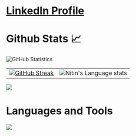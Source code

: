 # [LinkedIn Profile](https://www.linkedin.com/in/nitinchaurasia)

# Github Stats 📈

![GitHub Statistics](https://github-readme-stats.vercel.app/api?username=nitinkc&show_icons=true&theme=radical) 

<!-- ![Top Languages](https://github-readme-stats.vercel.app/api/top-langs/?username=nitinkc&layout=compact&hide=Jupyter%20Notebook,HTML) -->

| | |
| --- | --- |
|[![GitHub Streak](https://github-readme-streak-stats.herokuapp.com?user=nitinkc&theme=radical&date_format=M%20j%5B%2C%20Y%5D)](https://git.io/streak-stats)|![Nitin's Language stats](https://github-readme-stats-eight-theta.vercel.app/api/top-langs/?username=nitinkc&layout=compact&langs_count=8&hide_border=true&theme=calm&hide=Jupyter%20Notebook,HTML)|

![](https://komarev.com/ghpvc/?username=nitinkc)


# Languages and Tools
<img src="https://skillicons.dev/icons?i=java,spring,hibernate,jenkins,rabbitmq,kafka,gcp,docker,kubernetes,gradle,maven,grafana,mysql,postman,idea,git,github,githubactions,angular,ts,nodejs,c,bash,python,linux,redis,nginx,postgres,arduino,css,html,js,sqlite" />

<!-- ![trophy](https://github-profile-trophy.vercel.app/?username=nitinkc) -->

